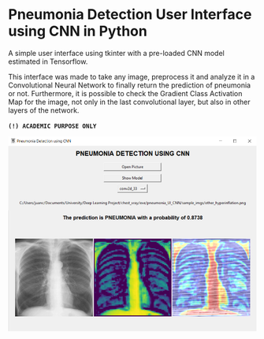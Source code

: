 # Pneumonia Detection User Interface using CNN in Python
A simple user interface using tkinter with a pre-loaded CNN model estimated in Tensorflow.

This interface was made to take any image, preprocess it and analyze it in a Convolutional Neural Network to finally return the prediction of pneumonia or not. Furthermore, it is possible to check the Gradient Class Activation Map for the image, not only in the last convolutional layer, but also in other layers of the network.

**`(!) ACADEMIC PURPOSE ONLY`**

![alt text](img_ui_1.png)
